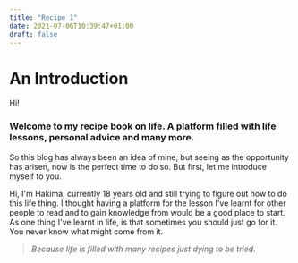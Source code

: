 ```yaml
---
title: "Recipe 1"
date: 2021-07-06T10:39:47+01:00
draft: false
---
```


# An Introduction 

Hi!

### Welcome to my recipe book on life. A platform filled with life lessons, personal advice and many more. 


So this blog has always been an idea of mine, but seeing as the opportunity has arisen, now is the perfect time to do so. But first, let me introduce myself to you.


Hi, I'm Hakima, currently 18 years old and still trying to figure out how to do this life thing. I thought having a platform for the lesson I've learnt for other people to read and to gain knowledge from would be a good place to start.  As one thing I've learnt in life, is that sometimes you should just go for it. You never know what might come from it. 

> *Because life is filled with many recipes just dying to be tried.*


